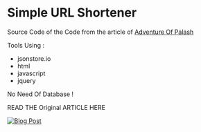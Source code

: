 # Simple URL Shortener

Source Code of the Code from the article of [Adventure Of Palash](https://palash.tk)

Tools Using : 

- jsonstore.io
- html
- javascript
- jquery

No Need Of Database !

READ THE Original ARTICLE HERE

[![Blog Post](https://palash.tk/assets/images/build_url_shortener.png)](https://palash.tk/Build-URL-Shortener-With-HTML-JS)
